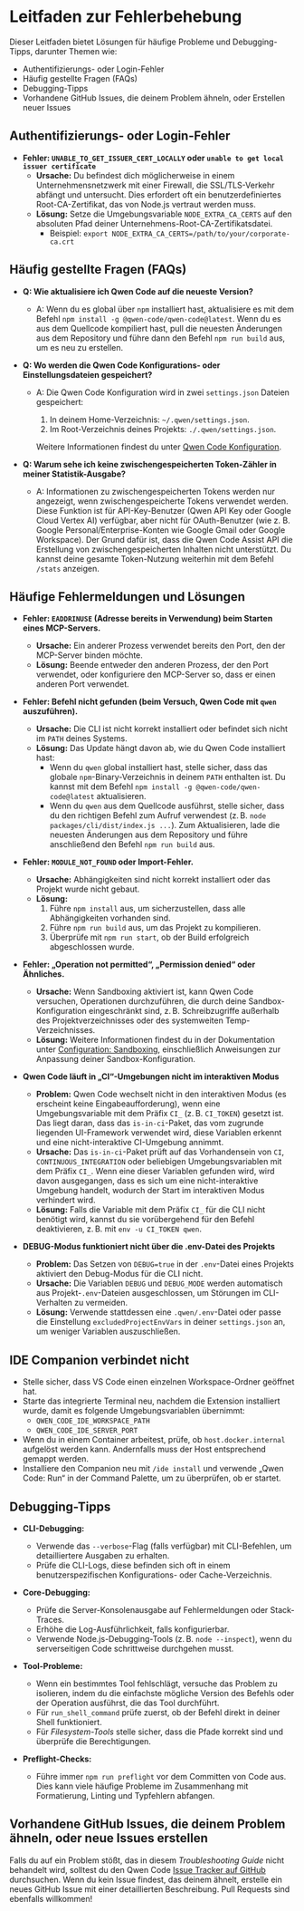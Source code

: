 # Leitfaden zur Fehlerbehebung

Dieser Leitfaden bietet Lösungen für häufige Probleme und Debugging-Tipps, darunter Themen wie:

- Authentifizierungs- oder Login-Fehler
- Häufig gestellte Fragen (FAQs)
- Debugging-Tipps
- Vorhandene GitHub Issues, die deinem Problem ähneln, oder Erstellen neuer Issues

## Authentifizierungs- oder Login-Fehler

- **Fehler: `UNABLE_TO_GET_ISSUER_CERT_LOCALLY` oder `unable to get local issuer certificate`**
  - **Ursache:** Du befindest dich möglicherweise in einem Unternehmensnetzwerk mit einer Firewall, die SSL/TLS-Verkehr abfängt und untersucht. Dies erfordert oft ein benutzerdefiniertes Root-CA-Zertifikat, das von Node.js vertraut werden muss.
  - **Lösung:** Setze die Umgebungsvariable `NODE_EXTRA_CA_CERTS` auf den absoluten Pfad deiner Unternehmens-Root-CA-Zertifikatsdatei.
    - Beispiel: `export NODE_EXTRA_CA_CERTS=/path/to/your/corporate-ca.crt`

## Häufig gestellte Fragen (FAQs)

- **Q: Wie aktualisiere ich Qwen Code auf die neueste Version?**
  - A: Wenn du es global über `npm` installiert hast, aktualisiere es mit dem Befehl `npm install -g @qwen-code/qwen-code@latest`. Wenn du es aus dem Quellcode kompiliert hast, pull die neuesten Änderungen aus dem Repository und führe dann den Befehl `npm run build` aus, um es neu zu erstellen.

- **Q: Wo werden die Qwen Code Konfigurations- oder Einstellungsdateien gespeichert?**
  - A: Die Qwen Code Konfiguration wird in zwei `settings.json` Dateien gespeichert:
    1. In deinem Home-Verzeichnis: `~/.qwen/settings.json`.
    2. Im Root-Verzeichnis deines Projekts: `./.qwen/settings.json`.

    Weitere Informationen findest du unter [Qwen Code Konfiguration](./cli/configuration.md).

- **Q: Warum sehe ich keine zwischengespeicherten Token-Zähler in meiner Statistik-Ausgabe?**
  - A: Informationen zu zwischengespeicherten Tokens werden nur angezeigt, wenn zwischengespeicherte Tokens verwendet werden. Diese Funktion ist für API-Key-Benutzer (Qwen API Key oder Google Cloud Vertex AI) verfügbar, aber nicht für OAuth-Benutzer (wie z. B. Google Personal/Enterprise-Konten wie Google Gmail oder Google Workspace). Der Grund dafür ist, dass die Qwen Code Assist API die Erstellung von zwischengespeicherten Inhalten nicht unterstützt. Du kannst deine gesamte Token-Nutzung weiterhin mit dem Befehl `/stats` anzeigen.

## Häufige Fehlermeldungen und Lösungen

- **Fehler: `EADDRINUSE` (Adresse bereits in Verwendung) beim Starten eines MCP-Servers.**
  - **Ursache:** Ein anderer Prozess verwendet bereits den Port, den der MCP-Server binden möchte.
  - **Lösung:**
    Beende entweder den anderen Prozess, der den Port verwendet, oder konfiguriere den MCP-Server so, dass er einen anderen Port verwendet.

- **Fehler: Befehl nicht gefunden (beim Versuch, Qwen Code mit `qwen` auszuführen).**
  - **Ursache:** Die CLI ist nicht korrekt installiert oder befindet sich nicht im `PATH` deines Systems.
  - **Lösung:**
    Das Update hängt davon ab, wie du Qwen Code installiert hast:
    - Wenn du `qwen` global installiert hast, stelle sicher, dass das globale `npm`-Binary-Verzeichnis in deinem `PATH` enthalten ist. Du kannst mit dem Befehl `npm install -g @qwen-code/qwen-code@latest` aktualisieren.
    - Wenn du `qwen` aus dem Quellcode ausführst, stelle sicher, dass du den richtigen Befehl zum Aufruf verwendest (z. B. `node packages/cli/dist/index.js ...`). Zum Aktualisieren, lade die neuesten Änderungen aus dem Repository und führe anschließend den Befehl `npm run build` aus.

- **Fehler: `MODULE_NOT_FOUND` oder Import-Fehler.**
  - **Ursache:** Abhängigkeiten sind nicht korrekt installiert oder das Projekt wurde nicht gebaut.
  - **Lösung:**
    1.  Führe `npm install` aus, um sicherzustellen, dass alle Abhängigkeiten vorhanden sind.
    2.  Führe `npm run build` aus, um das Projekt zu kompilieren.
    3.  Überprüfe mit `npm run start`, ob der Build erfolgreich abgeschlossen wurde.

- **Fehler: „Operation not permitted“, „Permission denied“ oder Ähnliches.**
  - **Ursache:** Wenn Sandboxing aktiviert ist, kann Qwen Code versuchen, Operationen durchzuführen, die durch deine Sandbox-Konfiguration eingeschränkt sind, z. B. Schreibzugriffe außerhalb des Projektverzeichnisses oder des systemweiten Temp-Verzeichnisses.
  - **Lösung:** Weitere Informationen findest du in der Dokumentation unter [Configuration: Sandboxing](./cli/configuration.md#sandboxing), einschließlich Anweisungen zur Anpassung deiner Sandbox-Konfiguration.

- **Qwen Code läuft in „CI“-Umgebungen nicht im interaktiven Modus**
  - **Problem:** Qwen Code wechselt nicht in den interaktiven Modus (es erscheint keine Eingabeaufforderung), wenn eine Umgebungsvariable mit dem Präfix `CI_` (z. B. `CI_TOKEN`) gesetzt ist. Das liegt daran, dass das `is-in-ci`-Paket, das vom zugrunde liegenden UI-Framework verwendet wird, diese Variablen erkennt und eine nicht-interaktive CI-Umgebung annimmt.
  - **Ursache:** Das `is-in-ci`-Paket prüft auf das Vorhandensein von `CI`, `CONTINUOUS_INTEGRATION` oder beliebigen Umgebungsvariablen mit dem Präfix `CI_`. Wenn eine dieser Variablen gefunden wird, wird davon ausgegangen, dass es sich um eine nicht-interaktive Umgebung handelt, wodurch der Start im interaktiven Modus verhindert wird.
  - **Lösung:** Falls die Variable mit dem Präfix `CI_` für die CLI nicht benötigt wird, kannst du sie vorübergehend für den Befehl deaktivieren, z. B. mit `env -u CI_TOKEN qwen`.

- **DEBUG-Modus funktioniert nicht über die .env-Datei des Projekts**
  - **Problem:** Das Setzen von `DEBUG=true` in der `.env`-Datei eines Projekts aktiviert den Debug-Modus für die CLI nicht.
  - **Ursache:** Die Variablen `DEBUG` und `DEBUG_MODE` werden automatisch aus Projekt-`.env`-Dateien ausgeschlossen, um Störungen im CLI-Verhalten zu vermeiden.
  - **Lösung:** Verwende stattdessen eine `.qwen/.env`-Datei oder passe die Einstellung `excludedProjectEnvVars` in deiner `settings.json` an, um weniger Variablen auszuschließen.

## IDE Companion verbindet nicht

- Stelle sicher, dass VS Code einen einzelnen Workspace-Ordner geöffnet hat.
- Starte das integrierte Terminal neu, nachdem die Extension installiert wurde, damit es folgende Umgebungsvariablen übernimmt:
  - `QWEN_CODE_IDE_WORKSPACE_PATH`
  - `QWEN_CODE_IDE_SERVER_PORT`
- Wenn du in einem Container arbeitest, prüfe, ob `host.docker.internal` aufgelöst werden kann. Andernfalls muss der Host entsprechend gemappt werden.
- Installiere den Companion neu mit `/ide install` und verwende „Qwen Code: Run“ in der Command Palette, um zu überprüfen, ob er startet.

## Debugging-Tipps

- **CLI-Debugging:**
  - Verwende das `--verbose`-Flag (falls verfügbar) mit CLI-Befehlen, um detailliertere Ausgaben zu erhalten.
  - Prüfe die CLI-Logs, diese befinden sich oft in einem benutzerspezifischen Konfigurations- oder Cache-Verzeichnis.

- **Core-Debugging:**
  - Prüfe die Server-Konsolenausgabe auf Fehlermeldungen oder Stack-Traces.
  - Erhöhe die Log-Ausführlichkeit, falls konfigurierbar.
  - Verwende Node.js-Debugging-Tools (z. B. `node --inspect`), wenn du serverseitigen Code schrittweise durchgehen musst.

- **Tool-Probleme:**
  - Wenn ein bestimmtes Tool fehlschlägt, versuche das Problem zu isolieren, indem du die einfachste mögliche Version des Befehls oder der Operation ausführst, die das Tool durchführt.
  - Für `run_shell_command` prüfe zuerst, ob der Befehl direkt in deiner Shell funktioniert.
  - Für _Filesystem-Tools_ stelle sicher, dass die Pfade korrekt sind und überprüfe die Berechtigungen.

- **Preflight-Checks:**
  - Führe immer `npm run preflight` vor dem Committen von Code aus. Dies kann viele häufige Probleme im Zusammenhang mit Formatierung, Linting und Typfehlern abfangen.

## Vorhandene GitHub Issues, die deinem Problem ähneln, oder neue Issues erstellen

Falls du auf ein Problem stößt, das in diesem _Troubleshooting Guide_ nicht behandelt wird, solltest du den Qwen Code [Issue Tracker auf GitHub](https://github.com/QwenLM/qwen-code/issues) durchsuchen. Wenn du kein Issue findest, das deinem ähnelt, erstelle ein neues GitHub Issue mit einer detaillierten Beschreibung. Pull Requests sind ebenfalls willkommen!